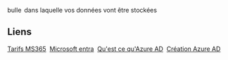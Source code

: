 bulle  dans laquelle vos données vont être stockées

## Liens 
[Tarifs MS365](https://www.microsoft.com/fr-fr/microsoft-365/business/compare-all-microsoft-365-business-products-b?&ef_id=EAIaIQobChMIjcTrlpPY-gIVzbvVCh11hg0kEAAYASAAEgJ6k_D_BwE:G:s&OCID=AIDcmm409lj8ne_SEM_EAIaIQobChMIjcTrlpPY-gIVzbvVCh11hg0kEAAYASAAEgJ6k_D_BwE:G:s&lnkd=Google_O365SMB_Brand) 
[Microsoft entra](https://www.microsoft.com/fr-fr/security/business/identity-access/azure-active-directory-pricing?rtc=1) 
[Qu'est ce qu'Azure AD](https://learn.microsoft.com/fr-fr/azure/active-directory/fundamentals/active-directory-whatis) 
[Création Azure AD](https://azure.microsoft.com/fr-fr/free/) 

